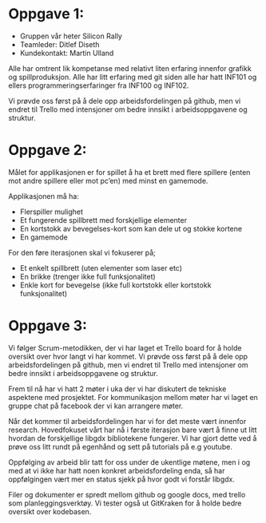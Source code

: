 # Oppgave 1:
* Gruppen vår heter Silicon Rally
* Teamleder: Ditlef Diseth 
* Kundekontakt: Martin Ulland

Alle har omtrent lik kompetanse med relativt liten erfaring innenfor grafikk og spillproduksjon. Alle har litt erfaring med git siden alle har hatt INF101 og ellers programmeringserfaringer fra INF100 og INF102. 

Vi prøvde oss først på å dele opp arbeidsfordelingen på github, men vi endret til Trello med intensjoner om bedre innsikt i arbeidsoppgavene og struktur. 

# Oppgave 2: 

Målet for applikasjonen er for spillet å ha et brett med flere spillere (enten mot andre spillere eller mot pc’en) med minst en gamemode.

Applikasjonen må ha:
* Flerspiller mulighet
* Et fungerende spillbrett med forskjellige elementer
* En kortstokk av bevegelses-kort som kan dele ut og stokke kortene
* En gamemode

For den føre iterasjonen skal vi fokuserer på;
* Et enkelt spillbrett (uten elementer som laser etc)
* En brikke (trenger ikke full funksjonalitet)
* Enkle kort for bevegelse (ikke full kortstokk eller kortstokk funksjonalitet)

# Oppgave 3:
Vi følger Scrum-metodikken, der vi har laget et Trello board for å holde oversikt over hvor langt vi har kommet. Vi prøvde oss først på å dele opp arbeidsfordelingen på github, men vi endret til Trello med intensjoner om bedre innsikt i arbeidsoppgavene og struktur. 

Frem til nå har vi hatt 2 møter i uka der vi har diskutert de tekniske aspektene med prosjektet. For kommunikasjon mellom møter har vi laget en gruppe chat på facebook der vi kan arrangere møter.

Når det kommer til arbeidsfordelingen har vi for det meste vært innenfor research. Hovedfokuset vårt har nå i første iterasjon bare vært å finne ut litt hvordan de forskjellige libgdx bibliotekene fungerer. Vi har gjort dette ved å prøve oss litt rundt på egenhånd og sett på tutorials på e.g youtube. 

Oppfølging av arbeid blir tatt for oss under de ukentlige møtene, men i og med at vi ikke har hatt noen konkret arbeidsfordeling enda, så har oppfølgingen vært mer en status sjekk på hvor godt vi forstår libgdx.

Filer og dokumenter er spredt mellom github og google docs, med trello som planleggingsverktøy. Vi tester også ut GitKraken for å holde bedre oversikt over kodebasen.
